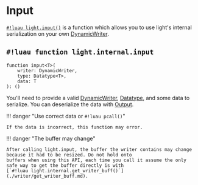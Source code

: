 # Input

[`#!luau light.input()`](./input.md) is a function which allows you to use light's internal serialization on your own
[DynamicWriter](./writer/index.md).

## `#!luau function light.internal.input`

```luau title='<!-- errors --> <!-- client --> <!-- server --> <!-- shared --> <!-- experimental --> <!-- sync -->'
function input<T>(
    writer: DynamicWriter,
    type: Datatype<T>,
    data: T
): ()
```

You'll need to provide a valid [DynamicWriter](./writer/index.md), [Datatype](../../datatypes/index.md#what-is-a-datatype), and some
data to serialize. You can deserialize the data with [Output](./output.md).

!!! danger "Use correct data or `#!luau pcall()`"

    If the data is incorrect, this function may error.

!!! danger "The buffer may change"

    After calling light.input, the buffer the writer contains may change because it had to be resized. Do not hold onto
    buffers when using this API, each time you call it assume the only safe way to get the buffer directly is with
    [`#!luau light.internal.get_writer_buff()`](./writer/get_writer_buff.md).
